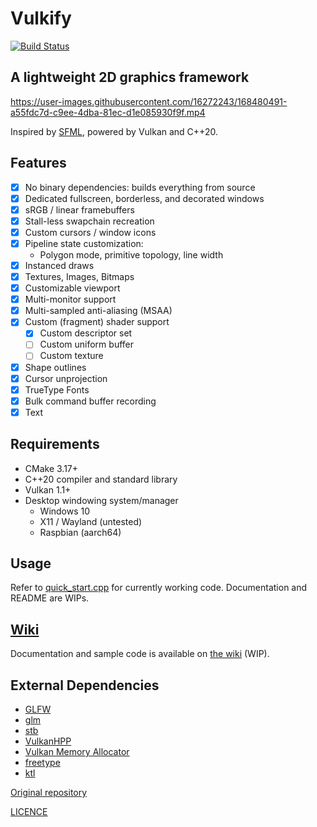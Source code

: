 # Vulkify

[![Build Status](https://github.com/vulkify/vulkify/actions/workflows/ci.yml/badge.svg)](https://github.com/vulkify/vulkify/actions/workflows/ci.yml)

## A lightweight 2D graphics framework

https://user-images.githubusercontent.com/16272243/168480491-a55fdc7d-c9ee-4dba-81ec-d1e085930f9f.mp4

Inspired by [SFML](https://github.com/SFML/SFML), powered by Vulkan and C++20.

## Features

- [x] No binary dependencies: builds everything from source
- [x] Dedicated fullscreen, borderless, and decorated windows
- [x] sRGB / linear framebuffers
- [x] Stall-less swapchain recreation
- [x] Custom cursors / window icons
- [x] Pipeline state customization: 
  - Polygon mode, primitive topology, line width
- [x] Instanced draws
- [x] Textures, Images, Bitmaps
- [x] Customizable viewport
- [x] Multi-monitor support
- [x] Multi-sampled anti-aliasing (MSAA)
- [x] Custom (fragment) shader support
  - [x] Custom descriptor set
  - [ ] Custom uniform buffer
  - [ ] Custom texture
- [x] Shape outlines
- [x] Cursor unprojection
- [x] TrueType Fonts
- [x] Bulk command buffer recording
- [x] Text

## Requirements

- CMake 3.17+
- C++20 compiler and standard library
- Vulkan 1.1+
- Desktop windowing system/manager
  - Windows 10
  - X11 / Wayland (untested)
  - Raspbian (aarch64)

## Usage

Refer to [quick_start.cpp](examples/quick_start.cpp) for currently working code. Documentation and README are WIPs.


## [Wiki](https://github.com/vulkify/vulkify/wiki)

Documentation and sample code is available on [the wiki](https://github.com/vulkify/vulkify/wiki) (WIP).

## External Dependencies

- [GLFW](https://github.com/glfw/glfw)
- [glm](https://github.com/g-truc/glm)
- [stb](https://github.com/nothings/stb)
- [VulkanHPP](https://github.com/KhronosGroup/Vulkan-Hpp)
- [Vulkan Memory Allocator](https://github.com/GPUOpen-LibrariesAndSDKs/VulkanMemoryAllocator)
- [freetype](https://github.com/freetype/freetype)
- [ktl](https://github.com/karnkaul/ktl)

[Original repository](https://github.com/vulkify/vulkify)

[LICENCE](LICENSE)
